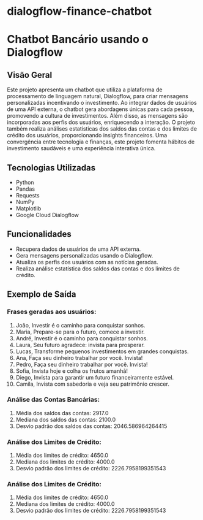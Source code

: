 # dialogflow-finance-chatbot

# Chatbot Bancário usando o Dialogflow

## Visão Geral
Este projeto apresenta um chatbot que utiliza a plataforma de processamento de linguagem natural, Dialogflow, para criar mensagens personalizadas incentivando o investimento. Ao integrar dados de usuários de uma API externa, o chatbot gera abordagens únicas para cada pessoa, promovendo a cultura de investimentos. Além disso, as mensagens são incorporadas aos perfis dos usuários, enriquecendo a interação. O projeto também realiza análises estatísticas dos saldos das contas e dos limites de crédito dos usuários, proporcionando insights financeiros. Uma convergência entre tecnologia e finanças, este projeto fomenta hábitos de investimento saudáveis e uma experiência interativa única.

## Tecnologias Utilizadas
- Python
- Pandas
- Requests
- NumPy
- Matplotlib
- Google Cloud Dialogflow

## Funcionalidades
- Recupera dados de usuários de uma API externa.
- Gera mensagens personalizadas usando o Dialogflow.
- Atualiza os perfis dos usuários com as notícias geradas.
- Realiza análise estatística dos saldos das contas e dos limites de crédito.


## Exemplo de Saída
### Frases geradas aos usuários:
1. João, Investir é o caminho para conquistar sonhos.
2. Maria, Prepare-se para o futuro, comece a investir.
3. André, Investir é o caminho para conquistar sonhos.
4. Laura, Seu futuro agradece: invista para prosperar.
5. Lucas, Transforme pequenos investimentos em grandes conquistas.
6. Ana, Faça seu dinheiro trabalhar por você. Invista!
7. Pedro, Faça seu dinheiro trabalhar por você. Invista!
8. Sofia, Invista hoje e colha os frutos amanhã!
9. Diego, Invista para garantir um futuro financeiramente estável.
10. Camila, Invista com sabedoria e veja seu patrimônio crescer.

### Análise das Contas Bancárias:
1. Média dos saldos das contas: 2917.0
2. Mediana dos saldos das contas: 2100.0
3. Desvio padrão dos saldos das contas: 2046.586964264415


### Análise dos Limites de Crédito:
1. Média dos limites de crédito: 4650.0
2. Mediana dos limites de crédito: 4000.0
3. Desvio padrão dos limites de crédito: 2226.7958199351543

### Análise dos Limites de Crédito:
1. Média dos limites de crédito: 4650.0
2. Mediana dos limites de crédito: 4000.0
3. Desvio padrão dos limites de crédito: 2226.7958199351543

